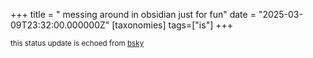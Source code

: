 +++
title = " messing around in obsidian just for fun"
date = "2025-03-09T23:32:00.000000Z"
[taxonomies]
tags=["is"]
+++

<small>this status update is echoed from [bsky](https://bsky.app/profile/nonmodernist-is.bsky.social/post/3ljy74f43p223)</small>